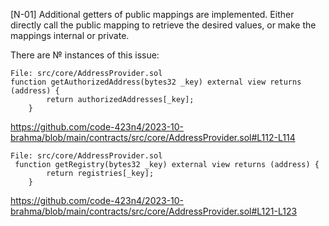 [N-01] 
Additional getters of public mappings are implemented. Either directly call the public mapping to retrieve the desired values, or make the mappings internal or private.

There are № instances of this issue:

```
File: src/core/AddressProvider.sol
function getAuthorizedAddress(bytes32 _key) external view returns (address) {
        return authorizedAddresses[_key];
    }
```
https://github.com/code-423n4/2023-10-brahma/blob/main/contracts/src/core/AddressProvider.sol#L112-L114

```
File: src/core/AddressProvider.sol
 function getRegistry(bytes32 _key) external view returns (address) {
        return registries[_key];
    }
```
https://github.com/code-423n4/2023-10-brahma/blob/main/contracts/src/core/AddressProvider.sol#L121-L123


